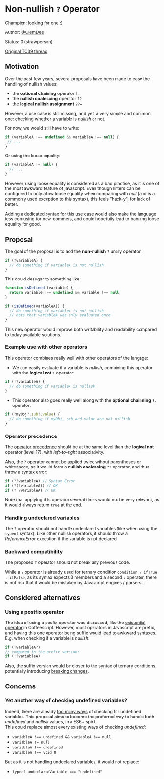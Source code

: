 # Non-nullish `?` Operator

Champion: looking for one :)

Author: [@ClemDee](https://github.com/ClemDee)

Status: 0 (strawperson)

[Original TC39 thread](https://es.discourse.group/t/nullish-unary-operator/657)


## Motivation

Over the past few years, several proposals have been made to ease the handling of nullish values:
- the **optional chaining** operator `?.`
- the **nullish coalescing** operator `??`
- the **logical nullish assignment** `??=`

However, a use case is still missing, and yet, a very simple and common one: checking whether a variable is _nullish_ or not.

For now, we would still have to write:

```js
if (variableA !== undefined && variableA !== null) {
 // ...
}
```

Or using the loose equality:

```js
if (variableA != null) {
  // ...
}
```

However, using loose equality is considered as a bad practise, as it is one of the most awkward feature of javascript. Even though linters can be configured to only allow loose equality when comparing with _null_ (and is a commonly used exception to this syntax), this feels "hack-y", for lack of better.

Adding a dedicated syntax for this use case would also make the language less confusing for new-commers, and could hopefully lead to banning loose equality for good.


## Proposal

The goal of the proposal is to add the **non-nullish** `?` unary operator:

```js
if (?variableA) {
  // do something if variableA is not nullish
}
```

This could desugar to something like:

```js
function isDefined (variable) {
  return variable !== undefined && variable !== null;
}

if (isDefined(variableA)) {
  // do something if variableA is not nullish
  // note that variableA was only evaluated once
}
```

This new operator would improve both writability and readability compared to today available solutions.


### Example use with other operators

This operator combines really well with other operators of the langage:

- We can easily evaluate if a variable is _nullish_, combining this operator with the **logical not** `!` operator:

```js
if (!?variableA) {
  // do something if variableA is nullish
}
```

- This operator also goes really well along with the **optional chainning** `?.` operator:

```js
if (?myObj?.sub?.value) {
  // do something if myObj, sub and value are not nullish
}
```


### Operator precedence

The [operator precedence](https://developer.mozilla.org/en-US/docs/Web/JavaScript/Reference/Operators/Operator_Precedence#Table) should be at the same level than the **logical not** operator (level 17), with _left-to-right_ associativity.

Also, the `?` operator cannot be applied twice wihout parentheses or whitespace, as it would form a **nullish coalescing** `??` operator, and thus throw a syntax error:

```js
if (??variableA) // Syntax Error
if (?(?variableA)) // OK
if (? ?variableA) // OK
```

Note that applying this operator several times would not be very relevant, as it would always return `true` at the end.

### Handling undeclared variables

The `?` operator should not handle undeclared variables (like when using the `typeof` syntax).
Like other nullish operators, it should throw a _ReferenceError_ exception if the variable is not declared.

### Backward compatibility

The proposed `?` operator should not break any previous code.

While a `?` operator is already used for ternary condition `condition ? ifTrue : ifFalse`, as its syntax expects 3 members and a second `:` operator, there is not risk that it would be mistaken by Javascript engines / parsers.


## Considered alternatives

### Using a postfix operator

The idea of using a posfix operator was discussed, like the [existential operator](https://coffeescript.org/#existential-operator) in Coffeescript.
However, most operators in Javascript are prefix, and having this one operator being suffix would lead to awkward syntaxes.  
E.g. when checking if a variable is _nullish_:

```js
if (!variableA?)
// compared to the prefix version:
if (!?variableA)
```

Also, the suffix version would be closer to the syntax of ternary conditions, potentially introducing [breaking changes](https://es.discourse.group/t/nullish-unary-operator/657/5).


## Concerns

### Yet another way of checking undefined variables?

Indeed, there are already [too many ways](https://stackoverflow.com/questions/3390396/how-can-i-check-for-undefined-in-javascript) of checking for undefined variables. This proposal aims to become the preferred way to handle both _undefined_ and _nullish_ values, in a ES6+ spirit.  
This could replace almost every existing ways of checking _undefined_: 

- `variableA !== undefined && variableA !== null`
- `variableA != null`
- `variableA !== undefined`
- `variableA !== void 0`

But as it is not handling undeclared variables, it would not replace:
- `typeof undeclaredVariable === "undefined"`
